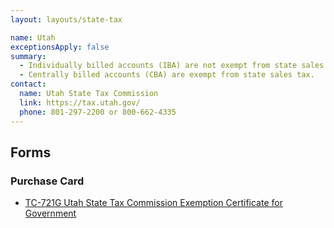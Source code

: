 ```yaml
---
layout: layouts/state-tax

name: Utah
exceptionsApply: false
summary:
  - Individually billed accounts (IBA) are not exempt from state sales tax.
  - Centrally billed accounts (CBA) are exempt from state sales tax.
contact:
  name: Utah State Tax Commission
  link: https://tax.utah.gov/
  phone: 801-297-2200 or 800-662-4335
---
```


## Forms

### Purchase Card

* [TC-721G Utah State Tax Commission Exemption Certificate for Government](https://tax.utah.gov/forms-pubs)
